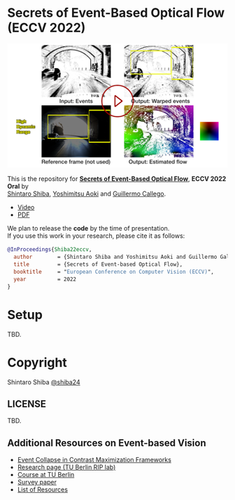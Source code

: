 
# Secrets of Event-Based Optical Flow (ECCV 2022)


[![Secrets of Event-Based Optical Flow](docs/img/thumbnail_github.png)](https://youtu.be/nUb2ZRPdbWk)

This is the repository for [**Secrets of Event-Based Optical Flow**](https://arxiv.org/abs/2207.10022), **ECCV 2022 Oral** by  
[Shintaro Shiba](http://shibashintaro.com/), [Yoshimitsu Aoki](https://aoki-medialab.jp/aokiyoshimitsu-en/) and [Guillermo Callego](https://sites.google.com/view/guillermogallego).

 <!-- - [Paper]() -->
 - [Video](https://youtu.be/nUb2ZRPdbWk)
 - [PDF](https://arxiv.org/pdf/2207.10022)
 
 We plan to release the **code** by the time of presentation.  
If you use this work in your research, please cite it as follows:

```bibtex
@InProceedings{Shiba22eccv,
  author        = {Shintaro Shiba and Yoshimitsu Aoki and Guillermo Gallego},
  title         = {Secrets of Event-based Optical Flow},
  booktitle     = "European Conference on Computer Vision (ECCV)",
  year          = 2022
}
```

# Setup

TBD.


# Copyright

Shintaro Shiba [@shiba24](https://github.com/shiba24)

## LICENSE

TBD.


Additional Resources on Event-based Vision
-------
* [Event Collapse in Contrast Maximization Frameworks](https://arxiv.org/pdf/2207.04007)
* [Research page (TU Berlin RIP lab)](https://sites.google.com/view/guillermogallego/research/event-based-vision)
* [Course at TU Berlin](https://sites.google.com/view/guillermogallego/teaching/event-based-robot-vision)
* [Survey paper](http://rpg.ifi.uzh.ch/docs/EventVisionSurvey.pdf)
* [List of Resources](https://github.com/uzh-rpg/event-based_vision_resources)
